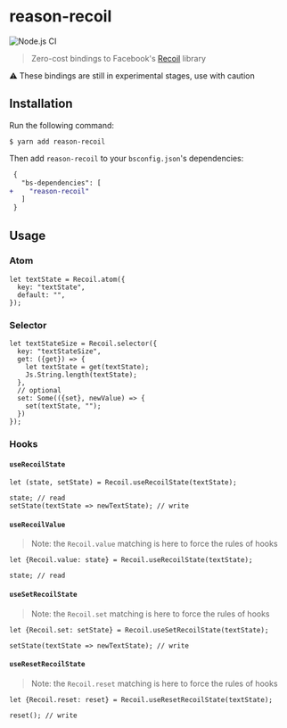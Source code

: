 # reason-recoil

![Node.js CI](https://github.com/bloodyowl/reason-recoil/workflows/Node.js%20CI/badge.svg)

> Zero-cost bindings to Facebook's [Recoil](https://recoiljs.org) library

⚠️ These bindings are still in experimental stages, use with caution

## Installation

Run the following command:

```console
$ yarn add reason-recoil
```

Then add `reason-recoil` to your `bsconfig.json`'s dependencies:

```diff
 {
   "bs-dependencies": [
+    "reason-recoil"
   ]
 }
```

## Usage

### Atom

```reason
let textState = Recoil.atom({
  key: "textState",
  default: "",
});
```

### Selector

```reason
let textStateSize = Recoil.selector({
  key: "textStateSize",
  get: ({get}) => {
    let textState = get(textState);
    Js.String.length(textState);
  },
  // optional
  set: Some(({set}, newValue) => {
    set(textState, "");
  })
});
```

### Hooks

#### `useRecoilState`

```reason
let (state, setState) = Recoil.useRecoilState(textState);

state; // read
setState(textState => newTextState); // write
```

#### `useRecoilValue`

> Note: the `Recoil.value` matching is here to force the rules of hooks

```reason
let {Recoil.value: state} = Recoil.useRecoilState(textState);

state; // read
```

#### `useSetRecoilState`

> Note: the `Recoil.set` matching is here to force the rules of hooks

```reason
let {Recoil.set: setState} = Recoil.useSetRecoilState(textState);

setState(textState => newTextState); // write
```

#### `useResetRecoilState`

> Note: the `Recoil.reset` matching is here to force the rules of hooks

```reason
let {Recoil.reset: reset} = Recoil.useResetRecoilState(textState);

reset(); // write
```
